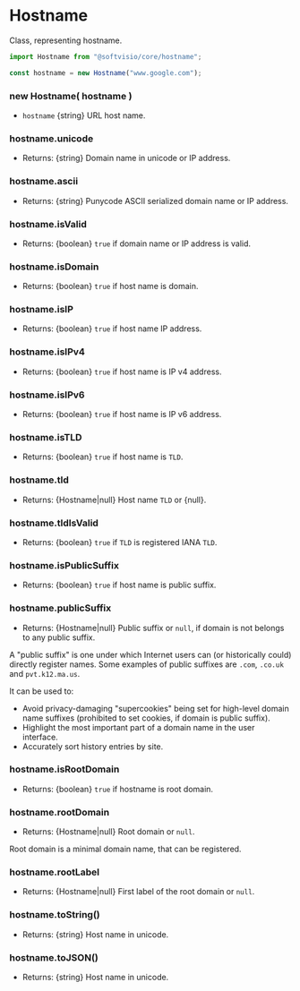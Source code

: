 # Hostname

Class, representing hostname.

```javascript
import Hostname from "@softvisio/core/hostname";

const hostname = new Hostname("www.google.com");
```

### new Hostname( hostname )

- `hostname` {string} URL host name.

### hostname.unicode

- Returns: {string} Domain name in unicode or IP address.

### hostname.ascii

- Returns: {string} Punycode ASCII serialized domain name or IP address.

### hostname.isValid

- Returns: {boolean} `true` if domain name or IP address is valid.

### hostname.isDomain

- Returns: {boolean} `true` if host name is domain.

### hostname.isIP

- Returns: {boolean} `true` if host name IP address.

### hostname.isIPv4

- Returns: {boolean} `true` if host name is IP v4 address.

### hostname.isIPv6

- Returns: {boolean} `true` if host name is IP v6 address.

### hostname.isTLD

- Returns: {boolean} `true` if host name is `TLD`.

### hostname.tld

- Returns: {Hostname|null} Host name `TLD` or {null}.

### hostname.tldIsValid

- Returns: {boolean} `true` if `TLD` is registered IANA `TLD`.

### hostname.isPublicSuffix

- Returns: {boolean} `true` if host name is public suffix.

### hostname.publicSuffix

- Returns: {Hostname|null} Public suffix or `null`, if domain is not belongs to any public suffix.

A "public suffix" is one under which Internet users can (or historically could) directly register names. Some examples of public suffixes are `.com`, `.co.uk` and `pvt.k12.ma.us`.

It can be used to:

- Avoid privacy-damaging "supercookies" being set for high-level domain name suffixes (prohibited to set cookies, if domain is public suffix).
- Highlight the most important part of a domain name in the user interface.
- Accurately sort history entries by site.

### hostname.isRootDomain

- Returns: {boolean} `true` if hostname is root domain.

### hostname.rootDomain

- Returns: {Hostname|null} Root domain or `null`.

Root domain is a minimal domain name, that can be registered.

### hostname.rootLabel

- Returns: {Hostname|null} First label of the root domain or `null`.

### hostname.toString()

- Returns: {string} Host name in unicode.

### hostname.toJSON()

- Returns: {string} Host name in unicode.
